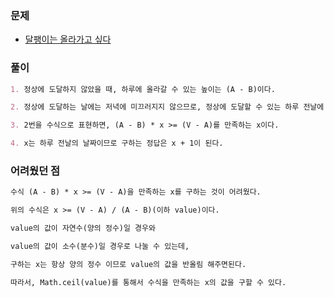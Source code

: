 ### 문제

- [달팽이는 올라가고 싶다](https://www.acmicpc.net/problem/2869)

### 풀이

```markdown
1. 정상에 도달하지 않았을 때, 하루에 올라갈 수 있는 높이는 (A - B)이다.

2. 정상에 도달하는 날에는 저녁에 미끄러지지 않으므로, 정상에 도달할 수 있는 하루 전날에 최종 높이 (V - A)와 같거나 높은 높이에 올라가면 된다.

3. 2번을 수식으로 표현하면, (A - B) * x >= (V - A)를 만족하는 x이다.

4. x는 하루 전날의 날짜이므로 구하는 정답은 x + 1이 된다.

```

### 어려웠던 점

```markdown
수식 (A - B) * x >= (V - A)을 만족하는 x를 구하는 것이 어려웠다.

위의 수식은 x >= (V - A) / (A - B)(이하 value)이다.

value의 값이 자연수(양의 정수)일 경우와

value의 값이 소수(분수)일 경우로 나눌 수 있는데, 

구하는 x는 항상 양의 정수 이므로 value의 값을 반올림 해주면된다.

따라서, Math.ceil(value)를 통해서 수식을 만족하는 x의 값을 구할 수 있다.

```